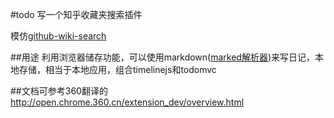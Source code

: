 #todo
写一个知乎收藏夹搜索插件

模仿[github-wiki-search](https://github.com/linyows/github-wiki-search)

##用途
利用浏览器储存功能，可以使用markdown([marked解析器](https://github.com/chjj/marked))来写日记，本地存储，相当于本地应用，组合timelinejs和todomvc

##文档可参考360翻译的
http://open.chrome.360.cn/extension_dev/overview.html
